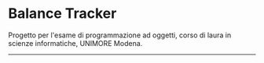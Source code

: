 # Balance Tracker 
Progetto per l'esame di programmazione ad oggetti, corso di laura in scienze informatiche, UNIMORE Modena.

--- 
